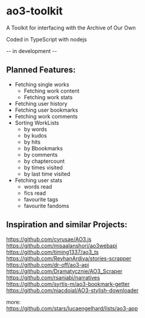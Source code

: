 # ao3-toolkit
A Toolkit for interfacing with the Archive of Our Own

Coded in TypeScript with nodejs

-- in development --

Planned Features:
- 
- Fetching single works
  - Fetching work content
  - Fetching work stats
- Fetching user history
- Fetching user bookmarks
- Fetching work comments
- Sorting WorkLists
  - by words
  - by kudos
  - by hits
  - by Bbookmarks
  - by comments
  - by chaptercount
  - by times visited
  - by last time visited
- Fetching user stats
  - words read
  - fics read
  - favourite tags
  - favourite fandoms

Inspiration and similar Projects:
-

https://github.com/cyrusae/AO3.js  
https://github.com/misaalanshori/ao3webapi  
https://github.com/timing1337/ao3_ts  
https://github.com/ReyhanArdiya/stories-scrapper  
https://github.com/dr-off/ao3-api  
https://github.com/Dramatycznie/AO3_Scraper  
https://github.com/rsanjabi/narratives  
https://github.com/syrtis-m/ao3-bookmark-getter  
https://github.com/niacdoial/AO3-stylish-downloader  


more:  
https://github.com/stars/lucaengelhard/lists/ao3-app
